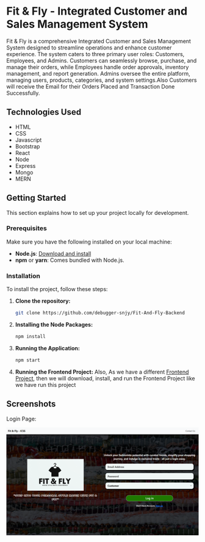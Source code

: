 # Fit & Fly - Integrated Customer and Sales Management System

Fit & Fly is a comprehensive Integrated Customer and Sales Management System designed to streamline operations and enhance customer experience. The system caters to three primary user roles: Customers, Employees, and Admins. Customers can seamlessly browse, purchase, and manage their orders, while Employees handle order approvals, inventory management, and report generation. Admins oversee the entire platform, managing users, products, categories, and system settings.Also Customers will receive the Email for their Orders Placed and Transaction Done Successfully.

## Technologies Used

- HTML
- CSS
- Javascript
- Bootstrap
- React
- Node
- Express
- Mongo
- MERN

## Getting Started

This section explains how to set up your project locally for development.

### Prerequisites

Make sure you have the following installed on your local machine:

- **Node.js**: [Download and install](https://nodejs.org/)
- **npm** or **yarn**: Comes bundled with Node.js.

### Installation

To install the project, follow these steps:

1. **Clone the repository:**

   ```bash
   git clone https://github.com/debugger-snjy/Fit-And-Fly-Backend
   ```

2. **Installing the Node Packages:**

   ```bash
   npm install
   ```

3. **Running the Application:**

   ```bash
   npm start
   ```

4. **Running the Frontend Project:**
   Also, As we have a different [Frontend Project](https://github.com/debugger-snjy/Fit-And-Fly-Frontend), then we will download, install, and run the Frontend Project like we have run this project

## Screenshots

Login Page:

![Login Page](screenshots/FitAndFly.png)
